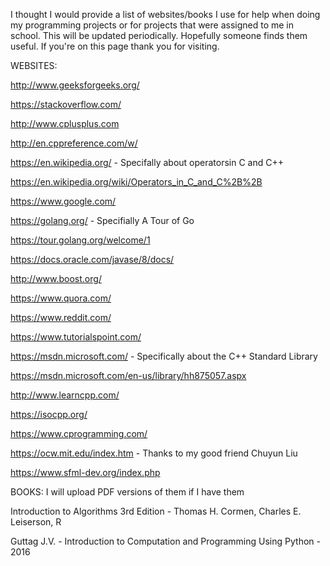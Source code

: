 I thought I would provide a list of websites/books I use for help when doing my programming projects
or for projects that were assigned to me in school. This will be updated periodically. Hopefully someone finds them useful.
If you're on this page thank you for visiting.

WEBSITES:

http://www.geeksforgeeks.org/

https://stackoverflow.com/

http://www.cplusplus.com

http://en.cppreference.com/w/

https://en.wikipedia.org/ - Specifally about operatorsin C and C++

https://en.wikipedia.org/wiki/Operators_in_C_and_C%2B%2B

https://www.google.com/

https://golang.org/ - Specifially A Tour of Go

https://tour.golang.org/welcome/1

https://docs.oracle.com/javase/8/docs/

http://www.boost.org/

https://www.quora.com/

https://www.reddit.com/

https://www.tutorialspoint.com/

https://msdn.microsoft.com/ - Specifically about the C++ Standard Library

https://msdn.microsoft.com/en-us/library/hh875057.aspx

http://www.learncpp.com/

https://isocpp.org/

https://www.cprogramming.com/

https://ocw.mit.edu/index.htm - Thanks to my good friend Chuyun Liu

https://www.sfml-dev.org/index.php

BOOKS: I will upload PDF versions of them if I have them

Introduction to Algorithms 3rd Edition - Thomas H. Cormen, Charles E. Leiserson, R

Guttag J.V. - Introduction to Computation and Programming Using Python - 2016
